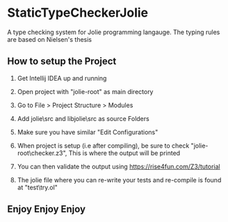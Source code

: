 # StaticTypeCheckerJolie
A type checking system for Jolie programming langauge. The typing rules are based on Nielsen's thesis

## How to setup the Project
1. Get Intellij IDEA up and running
2. Open project with "jolie-root" as main directory
3. Go to File > Project Structure > Modules
4. Add jolie\src and libjolie\src as source Folders

5. Make sure you have similar "Edit Configurations"

6. When project is setup (i.e after compiling), be sure to check "jolie-root\checker.z3", This is where the output will be printed
7. You can then validate the output using https://rise4fun.com/Z3/tutorial
8. The jolie file where you can re-write your tests and re-compile is found at "test\try.ol"

## Enjoy Enjoy Enjoy

